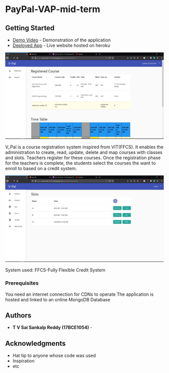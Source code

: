 # PayPal-VAP-mid-term

## Getting Started
* [Demo Video](https://youtu.be/vEo_ertgHhg ) - Demonstration of the application
* [Deployed App](https://pure-eyrie-77351.herokuapp.com/) - Live website hosted on heroku


![V_Pal](https://github.com/sankalpreddy1998/PayPal-VAP-mid-term/blob/master/images-git/registered1.JPG)


V_Pal is a course registration system inspired from VIT(FFCS). It enables the administration to create, read, update, delete and map courses with classes and slots. Teachers register for these courses. Once the registration phase for the teachers is complete, the students select the courses the want to enroll to based on a credit system.

![V_Pal](https://github.com/sankalpreddy1998/PayPal-VAP-mid-term/blob/master/images-git/crud.JPG)

System used: FFCS-Fully Flexible Credit System


### Prerequisites

You need an internet connection for CDNs to operate
The application is hosted and linked to an online MongoDB Database


## Authors

* **T V Sai Sankalp Reddy (17BCE1054)** - 


## Acknowledgments

* Hat tip to anyone whose code was used
* Inspiration
* etc
